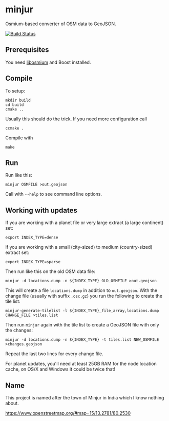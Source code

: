 
# minjur

Osmium-based converter of OSM data to GeoJSON.

[![Build Status](https://secure.travis-ci.org/mapbox/minjur.png)](https://travis-ci.org/mapbox/minjur)

## Prerequisites

You need [libosmium](https://github.com/osmcode/libosmium) and Boost installed.


## Compile

To setup:

    mkdir build
    cd build
    cmake ..

Usually this should do the trick. If you need more configuration call

    ccmake .

Compile with

    make


## Run

Run like this:

    minjur OSMFILE >out.geojson

Call with `--help` to see command line options.


## Working with updates

If you are working with a planet file or very large extract (a large continent)
set:

    export INDEX_TYPE=dense

If you are working with a small (city-sized) to medium (country-sized) extract
set:

    export INDEX_TYPE=sparse

Then run like this on the old OSM data file:

    minjur -d locations.dump -n ${INDEX_TYPE} OLD_OSMFILE >out.geojson

This will create a file `locations.dump` in addition to `out.geojson`. With
the change file (usually with suffix `.osc.gz`) you run the following to
create the tile list:

    minjur-generate-tilelist -l ${INDEX_TYPE}_file_array,locations.dump CHANGE_FILE >tiles.list

Then run `minjur` again with the tile list to create a GeoJSON file with only
the changes:

    minjur -d locations.dump -n ${INDEX_TYPE} -t tiles.list NEW_OSMFILE >changes.geojson

Repeat the last two lines for every change file.

For planet updates, you'll need at least 25GB RAM for the node location cache,
on OS/X and Windows it could be twice that!


## Name

This project is named after the town of Minjur in India which I know nothing
about.

https://www.openstreetmap.org/#map=15/13.2781/80.2530

